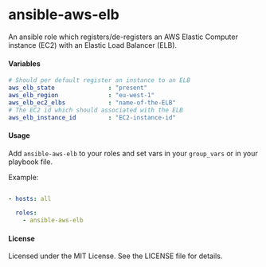 ansible-aws-elb
==========


An ansible role which registers/de-registers an AWS Elastic Computer instance (EC2) with an Elastic Load Balancer (ELB).

#### Variables

```yaml
# Should per default register an instance to an ELB
aws_elb_state               : "present"
aws_elb_region              : "eu-west-1"
aws_elb_ec2_elbs            : "name-of-the-ELB"
# The EC2 id which should associated with the ELB
aws_elb_instance_id         : "EC2-instance-id"
```


#### Usage

Add `ansible-aws-elb` to your roles and set vars in your `group_vars` or in your playbook file.

Example:

```yaml

- hosts: all

  roles:
    - ansible-aws-elb
```


#### License

Licensed under the MIT License. See the LICENSE file for details.

